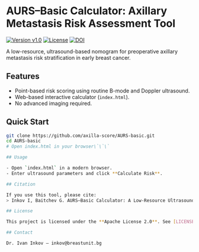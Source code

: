 # AURS–Basic Calculator: Axillary Metastasis Risk Assessment Tool

[![Version v1.0](https://img.shields.io/badge/version-1.0-blue)](https://github.com/axilla-score/AURS-basic/releases/tag/v1.0)
[![License](https://img.shields.io/badge/license-Apache%202.0-blue)](LICENSE)
[![DOI](https://zenodo.org/badge/DOI/10.5281/zenodo.15288756.svg)](https://doi.org/10.5281/zenodo.15288756)

A low-resource, ultrasound-based nomogram for preoperative axillary metastasis risk stratification in early breast cancer.

## Features

- Point-based risk scoring using routine B-mode and Doppler ultrasound.
- Web-based interactive calculator (`index.html`).
- No advanced imaging required.

## Quick Start

```bash
git clone https://github.com/axilla-score/AURS-basic.git
cd AURS-basic
# Open index.html in your browser\`\`\`

## Usage

- Open `index.html` in a modern browser.
- Enter ultrasound parameters and click **Calculate Risk**.

## Citation

If you use this tool, please cite:
> Inkov I, Baitchev G. AURS–Basic Calculator: A Low-Resource Ultrasound-Based Nomogram for Preoperative Axillary Risk Stratification (Version 1.0) [Software]. Zenodo; 2025. DOI:10.5281/zenodo.15288756.

## License

This project is licensed under the **Apache License 2.0**. See [LICENSE](LICENSE) for details.

## Contact

Dr. Ivan Inkov — inkov@breastunit.bg
